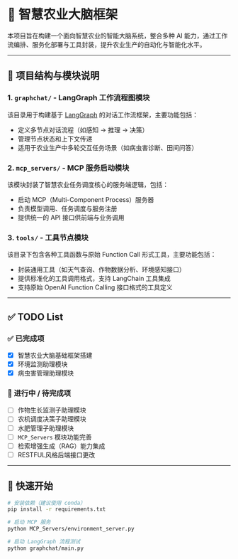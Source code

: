 # 🌱 智慧农业大脑框架

本项目旨在构建一个面向智慧农业的智能大脑系统，整合多种 AI 能力，通过工作流编排、服务化部署与工具封装，提升农业生产的自动化与智能化水平。

---

## 📁 项目结构与模块说明

### 1. `graphchat/` - LangGraph 工作流程图模块
该目录用于构建基于 [LangGraph](https://github.com/langchain-ai/langgraph) 的对话工作流框架，主要功能包括：

- 定义多节点对话流程（如感知 → 推理 → 决策）
- 管理节点状态和上下文传递
- 适用于农业生产中多轮交互任务场景（如病虫害诊断、田间问答）

### 2. `mcp_servers/` - MCP 服务启动模块
该模块封装了智慧农业任务调度核心的服务端逻辑，包括：

- 启动 MCP（Multi-Component Process）服务器
- 负责模型调用、任务调度与服务注册
- 提供统一的 API 接口供前端与业务调用

### 3. `tools/` - 工具节点模块
该目录下包含各种工具函数与原始 Function Call 形式工具，主要功能包括：

- 封装通用工具（如天气查询、作物数据分析、环境感知接口）
- 提供标准化的工具调用格式，支持 LangChain 工具集成
- 支持原始 OpenAI Function Calling 接口格式的工具定义

---

## ✅ TODO List

### ✅ 已完成项

- [x] 智慧农业大脑基础框架搭建
- [x] 环境监测助理模块
- [x] 病虫害管理助理模块

### 🚧 进行中 / 待完成项

- [ ] 作物生长监测子助理模块
- [ ] 农机调度决策子助理模块
- [ ] 水肥管理子助理模块
- [ ] `MCP_Servers` 模块功能完善
- [ ] 检索增强生成（RAG）能力集成
- [ ] RESTFUL风格后端接口更改

---
## 🚀 快速开始

```bash
# 安装依赖（建议使用 conda）
pip install -r requirements.txt

# 启动 MCP 服务
python MCP_Servers/environment_server.py

# 启动 LangGraph 流程测试
python graphchat/main.py
